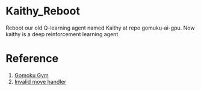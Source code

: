 # Kaithy_Reboot
Reboot our old Q-learning agent named Kaithy at repo gomuku-ai-gpu. Now kaithy is a deep reinforcement learning agent

# Reference
1. [Gomoku Gym](https://github.com/rockingdingo/gym-gomoku)
1. [Invalid move handler](https://ai.stackexchange.com/questions/2980/how-to-handle-invalid-moves-in-reinforcement-learning/2981)
